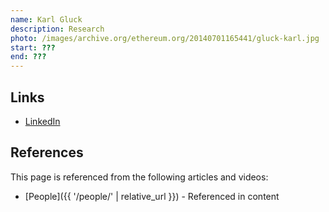 ```yaml
---
name: Karl Gluck
description: Research
photo: /images/archive.org/ethereum.org/20140701165441/gluck-karl.jpg
start: ???
end: ???
---
```


## Links
- [LinkedIn](https://www.linkedin.com/in/karlgluck/)

## References

This page is referenced from the following articles and videos:

- [People]({{ '/people/' | relative_url }}) - Referenced in content